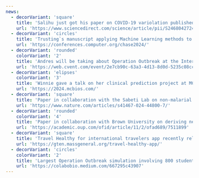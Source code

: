 ```yaml
---
news:
  - decorVariant: 'square'
    title: 'Salihu just got his paper on COVID-19 variolation published on the Infectious Disease Modelling journal!'
    url: 'https://www.sciencedirect.com/science/article/pii/S2468042724000319/'
  - decorVariant: 'circles'
    title: 'Trusting`s manuscript applying Machine Learning methods to study the effect of the COVID-19 lockdown on people with chronic conditions has been accepted at the IEEE/ACM CHASE 2024 conference' 
    url: 'https://conferences.computer.org/chase2024/'
  - decorVariant: 'rounded'
    colorVariant: '2'
    title: 'Andres will be taking about Operation Outbreak at the International Pandemic Sciences Conference 2024, hosted by Oxford`s Pandemics Science Institute'
    url: 'https://web.cvent.com/event/2e7cb90c-63a3-4d13-8d0d-5235c08cc02a'
  - decorVariant: 'elipses'
    colorVariant: '3'
    title: 'Winnie gave a talk on her clinical prediction project at MCBIOS 2024 - Emory University, March 22-24 :-)'
    url: 'https://2024.mcbios.com/'
  - decorVariant: 'square'
    title: 'Paper in collaboration with the Sabeti Lab on non-malarial febrile illness in Senegal using metagenomic sequencing, just published at Nature Communications: Click to learn more!'
    url: 'https://www.nature.com/articles/s41467-024-44800-7/'
  - decorVariant: 'rounded'
    colorVariant: '4'
    title: 'Paper in collaboration with Brown University on deriving new prognostic models for Ebola using iterative POC biomarkers published at Open Forum Infectious Diseases!'
    url: 'https://academic.oup.com/ofid/article/11/2/ofad689/7511899'
  - decorVariant: 'square'
    title: 'Travel Healthy for international travelers app recently released and available on the Apple and Google stores'
    url: 'https://gten.massgeneral.org/travel-healthy-app/'
  - decorVariant: 'circles'
    colorVariant: '2'
    title: 'Largest Operation Outbreak simulation involving 800 students conducted at Wenzhou-Kean University Nov-Dec 2023'
    url: 'https://colabobio.medium.com/667295c43907'
---
```

